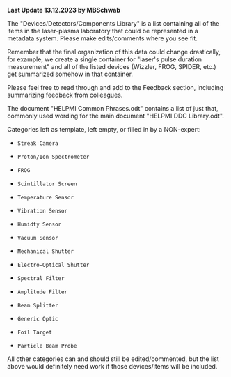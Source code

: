**Last Update 13.12.2023 by MBSchwab**

The "Devices/Detectors/Components Library" is a list containing all of the items in the laser-plasma laboratory that could be represented in a metadata system. Please make edits/comments where you see fit. 

Remember that the final organization of this data could change drastically, for example, we create a single container for "laser's pulse duration measurement" and all of the listed devices (Wizzler, FROG, SPIDER, etc.) get summarized somehow in that container.

Please feel free to read through and add to the Feedback section, including summarizing feedback from colleagues.

The document "HELPMI Common Phrases.odt" contains a list of just that, commonly used wording for the main document "HELPMI DDC Library.odt".

Categories left as template, left empty, or filled in by a NON-expert:

*     Streak Camera
*     Proton/Ion Spectrometer
*     FROG
*     Scintillator Screen
*     Temperature Sensor
*     Vibration Sensor
*     Humidty Sensor
*     Vacuum Sensor
*     Mechanical Shutter
*     Electro-Optical Shutter
*     Spectral Filter
*     Amplitude Filter
*     Beam Splitter
*     Generic Optic
*     Foil Target
*     Particle Beam Probe

All other categories can and should still be edited/commented, but the list above would definitely need work if those devices/items will be included.